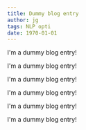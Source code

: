 ```yaml
---
title: Dummy blog entry
author: jg
tags: NLP opti
date: 1970-01-01
---
```

I'm a dummy blog entry!

I'm a dummy blog entry!

I'm a dummy blog entry!

I'm a dummy blog entry!

I'm a dummy blog entry!

I'm a dummy blog entry!
